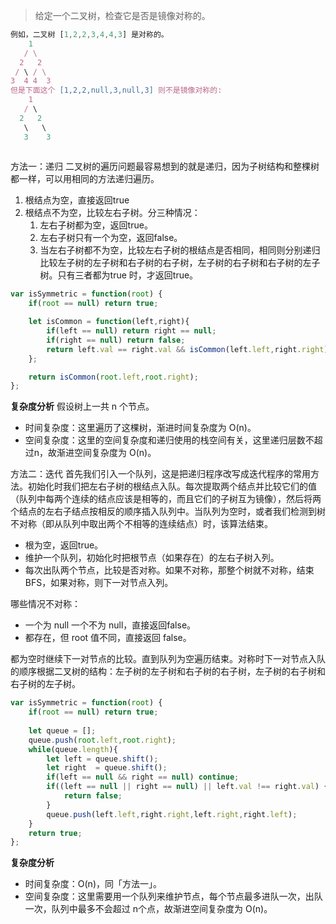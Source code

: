 > 给定一个二叉树，检查它是否是镜像对称的。

 

```javascript
例如，二叉树 [1,2,2,3,4,4,3] 是对称的。
    1
   / \
  2   2
 / \ / \
3  4 4  3
但是下面这个 [1,2,2,null,3,null,3] 则不是镜像对称的:
    1
   / \
  2   2
   \   \
   3    3
 
```
方法一：递归
二叉树的遍历问题最容易想到的就是递归，因为子树结构和整棵树都一样，可以用相同的方法递归遍历。

 1. 根结点为空，直接返回true
 2. 根结点不为空，比较左右子树。分三种情况：
     1. 左右子树都为空，返回true。
     2. 左右子树只有一个为空，返回false。
     3. 当左右子树都不为空，比较左右子树的根结点是否相同，相同则分别递归比较左子树的左子树和右子树的右子树，左子树的右子树和右子树的左子树。只有三者都为true 时，才返回true。

```javascript
var isSymmetric = function(root) {
    if(root == null) return true;

    let isCommon = function(left,right){
        if(left == null) return right == null;
        if(right == null) return false;
        return left.val == right.val && isCommon(left.left,right.right) && isCommon(left.right,right.left);
    };

    return isCommon(root.left,root.right);
};
```
**复杂度分析**
假设树上一共 n 个节点。
 - 时间复杂度：这里遍历了这棵树，渐进时间复杂度为 O(n)。 
 - 空间复杂度：这里的空间复杂度和递归使用的栈空间有关，这里递归层数不超过n，故渐进空间复杂度为 O(n)。

方法二：迭代
首先我们引入一个队列，这是把递归程序改写成迭代程序的常用方法。初始化时我们把左右子树的根结点入队。每次提取两个结点并比较它们的值（队列中每两个连续的结点应该是相等的，而且它们的子树互为镜像），然后将两个结点的左右子结点按相反的顺序插入队列中。当队列为空时，或者我们检测到树不对称（即从队列中取出两个不相等的连续结点）时，该算法结束。

 - 根为空，返回true。
 - 维护一个队列，初始化时把根节点（如果存在）的左右子树入列。
 - 每次出队两个节点，比较是否对称。如果不对称，那整个树就不对称，结束BFS，如果对称，则下一对节点入列。



 哪些情况不对称：
 - 一个为 null 一个不为 null，直接返回false。
 - 都存在，但 root 值不同，直接返回 false。
 
都为空时继续下一对节点的比较。直到队列为空遍历结束。对称时下一对节点入队的顺序根据二叉树的结构：左子树的左子树和右子树的右子树，左子树的右子树和右子树的左子树。
```javascript
var isSymmetric = function(root) {
    if(root == null) return true;
    
    let queue = [];
    queue.push(root.left,root.right);
    while(queue.length){
        let left = queue.shift();
        let right  = queue.shift();
        if(left == null && right == null) continue;
        if((left == null || right == null) || left.val !== right.val) {
            return false;
        }
        queue.push(left.left,right.right,left.right,right.left);
    }
    return true;
};
```

**复杂度分析**

 - 时间复杂度：O(n)，同「方法一」。 
 - 空间复杂度：这里需要用一个队列来维护节点，每个节点最多进队一次，出队一次，队列中最多不会超过 n个点，故渐进空间复杂度为 O(n)。
